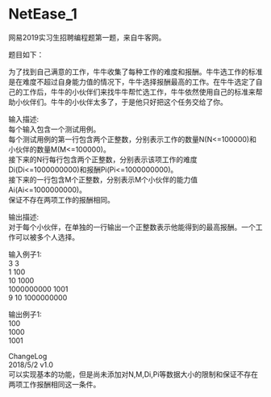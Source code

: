 # NetEase_1
网易2019实习生招聘编程题第一题，来自牛客网。

题目如下：

为了找到自己满意的工作，牛牛收集了每种工作的难度和报酬。牛牛选工作的标准是在难度不超过自身能力值的情况下，牛牛选择报酬最高的工作。在牛牛选定了自己的工作后，牛牛的小伙伴们来找牛牛帮忙选工作，牛牛依然使用自己的标准来帮助小伙伴们。牛牛的小伙伴太多了，于是他只好把这个任务交给了你。

输入描述:  
每个输入包含一个测试用例。  
每个测试用例的第一行包含两个正整数，分别表示工作的数量N(N<=100000)和小伙伴的数量M(M<=100000)。  
接下来的N行每行包含两个正整数，分别表示该项工作的难度Di(Di<=1000000000)和报酬Pi(Pi<=1000000000)。  
接下来的一行包含M个正整数，分别表示M个小伙伴的能力值Ai(Ai<=1000000000)。  
保证不存在两项工作的报酬相同。  

输出描述:  
对于每个小伙伴，在单独的一行输出一个正整数表示他能得到的最高报酬。一个工作可以被多个人选择。  

输入例子1:  
3 3   
1 100    
10 1000   
1000000000 1001   
9 10 1000000000  

输出例子1:  
100   
1000   
1001  

ChangeLog  
2018/5/2 v1.0  
可以实现基本的功能，但是尚未添加对N,M,Di,Pi等数据大小的限制和保证不存在两项工作报酬相同这一条件。  
